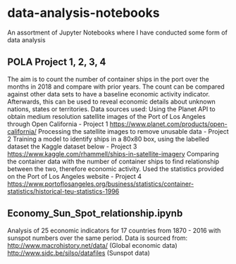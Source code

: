 # data-analysis-notebooks
An assortment of Jupyter Notebooks where I have conducted some form of data analysis

## POLA Project 1, 2, 3, 4

The aim is to count the number of container ships in the port over the months in 2018 and compare with prior years.
The count can be compared against other data sets to have a baseline economic activity indicator. 
Afterwards, this can be used to reveal economic details about unknown nations, states or territories.
Data sources used:
Using the Planet API to obtain medium resolution satellite images of the Port of Los Angeles through Open California - Project 1
https://www.planet.com/products/open-california/
Processing the satellite images to remove unusable data - Project 2
Training a model to identify ships in a 80x80 box, using the labelled dataset the Kaggle dataset below - Project 3
https://www.kaggle.com/rhammell/ships-in-satellite-imagery
Comparing the container data with the number of container ships to find relationship between the two, therefore economic activity. Used the statistics provided on the Port of Los Angeles website - Project 4
https://www.portoflosangeles.org/business/statistics/container-statistics/historical-teu-statistics-1996

## Economy_Sun_Spot_relationship.ipynb
Analysis of 25 economic indicators for 17 countries from 1870 - 2016 with sunspot numbers over the same period.
Data is sourced from:
http://www.macrohistory.net/data/ (Global economic data)
http://www.sidc.be/silso/datafiles (Sunspot data)
